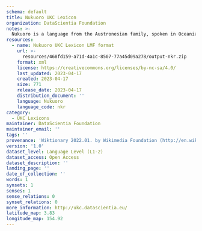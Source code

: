 ```yaml
---
schema: default
title: Nukuoro UKC Lexicon
organization: DataScientia Foundation
notes: >-
  Nukuoro is a language from the Austronesian family, spoken in Oceania. The UKC Lexicon of Nukuoro is represented as a lexico-semantic network. It consists of words, word senses, synsets, as well as sense-level and synset-level relationships.
resources:
  - name: Nukuoro UKC Lexicon LMF format
    url: >-
      resources/468fd159-a71d-4a1c-8507-77a45d09a278/output-nkr.zip
    format: xml
    license: https://creativecommons.org/licenses/by-nc-sa/4.0/
    last_updated: 2023-04-17
    created: 2023-04-17
    size: 771
    release_date: 2023-04-17
    distribution_document: ''
    language: Nukuoro
    language_code: nkr
category:
  - UKC Lexicons
maintainer: DataScientia Foundation
maintainer_email: ''
tags: ''
provenance: 'Wiktionary 2022.01. by Wikimedia Foundation (http://en.wiktionary.org); Princeton WordNet 2.1 by Princeton University (https://wordnet.princeton.edu)'
version: '1.0'
dataset_level: Language Level (L1-2)
dataset_access: Open Access
dataset_description: ''
landing_page: ''
date_of_collection: ''
words: 1
synsets: 1
senses: 1
sense_relations: 0
synset_relations: 0
more_information: http://ukc.datascientia.eu/
latitude_map: 3.83
longitude_map: 154.92
---
```

